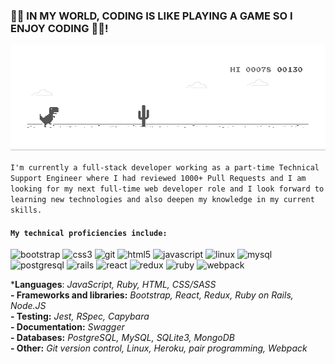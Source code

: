 ### 👨‍💻 IN MY WORLD, CODING IS LIKE PLAYING A GAME SO I ENJOY CODING 👨‍💻!

![image](https://github.com/bellom/bellom/blob/master/game-play.gif)

`I'm currently a full-stack developer working as a part-time Technical Support Engineer where I had reviewed 1000+ Pull Requests and I am looking for my next full-time web developer role and I look forward to learning new technologies and also deepen my knowledge in my current skills.`

#### `My technical proficiencies include:` <br>
<p align="left"><img src="https://devicons.github.io/devicon/devicon.git/icons/bootstrap/bootstrap-plain.svg" alt="bootstrap" width="40" height="40"/> <img src="https://devicons.github.io/devicon/devicon.git/icons/css3/css3-original-wordmark.svg" alt="css3" width="40" height="40"/> <img src="https://www.vectorlogo.zone/logos/git-scm/git-scm-icon.svg" alt="git" width="40" height="40"/> <img src="https://devicons.github.io/devicon/devicon.git/icons/html5/html5-original-wordmark.svg" alt="html5" width="40" height="40"/> <img src="https://devicons.github.io/devicon/devicon.git/icons/javascript/javascript-original.svg" alt="javascript" width="40" height="40"/> <img src="https://devicons.github.io/devicon/devicon.git/icons/linux/linux-original.svg" alt="linux" width="40" height="40"/> <img src="https://devicons.github.io/devicon/devicon.git/icons/mysql/mysql-original-wordmark.svg" alt="mysql" width="40" height="40"/> <img src="https://devicons.github.io/devicon/devicon.git/icons/postgresql/postgresql-original-wordmark.svg" alt="postgresql" width="40" height="40"/> <img src="https://devicons.github.io/devicon/devicon.git/icons/rails/rails-original-wordmark.svg" alt="rails" width="40" height="40"/> <img src="https://devicons.github.io/devicon/devicon.git/icons/react/react-original-wordmark.svg" alt="react" width="40" height="40"/> <img src="https://devicons.github.io/devicon/devicon.git/icons/redux/redux-original.svg" alt="redux" width="40" height="40"/> <img src="https://devicons.github.io/devicon/devicon.git/icons/ruby/ruby-original-wordmark.svg" alt="ruby" width="40" height="40"/> <img src="https://devicons.github.io/devicon/devicon.git/icons/webpack/webpack-original.svg" alt="webpack" width="40" height="40"/></p><img align="left" />

***Languages**: *JavaScript, Ruby, HTML, CSS/SASS* <br>
**- Frameworks and libraries:** *Bootstrap, React, Redux, Ruby on Rails, Node.JS* <br>
**- Testing:** *Jest, RSpec, Capybara* <br>
**- Documentation:** *Swagger* <br>
**- Databases:** *PostgreSQL, MySQL, SQLite3, MongoDB* <br>
**- Other:** *Git version control, Linux, Heroku, pair programming, Webpack*
